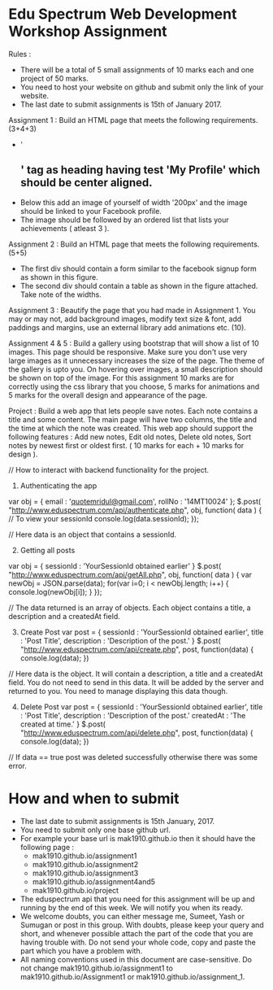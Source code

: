 # Edu Spectrum Web Development Workshop Assignment

Rules :
- There will be a total of 5 small assignments of 10 marks each and one project of 50 marks.
- You need to host your website on github and submit only the link of your website.
- The last date to submit assignments is 15th of January 2017.

Assignment 1 : Build an HTML page that meets the following requirements. (3+4+3)
- '<h2>' tag as heading having test 'My Profile' which should be center aligned.
- Below this add an image of yourself of width '200px' and the image should be linked to your Facebook profile.
- The image should be followed by an ordered list that lists your achievements ( atleast 3 ).

Assignment 2 : Build an HTML page that meets the following requirements. (5+5)
- The first div should contain a form similar to the facebook signup form as shown in this figure.
- The second div should contain a table as shown in the figure attached. Take note of the widths.

Assignment 3 : Beautify the page that you had made in Assignment 1. You may or may not, add background images, modify text size & font, add paddings and margins, use an external library add animations etc. (10).

Assignment 4 & 5 : Build a gallery using bootstrap that will show a list of 10 images. This page should be responsive. Make sure you don't use very large images as it unnecessary increases the size of the page. The theme of the gallery is upto you. On hovering over images, a small description should be shown on top of the image. For this assignment 10 marks are for correctly using the css library that you choose, 5 marks for animations and 5 marks for the overall design and appearance of the page.


Project : Build a web app that lets people save notes. Each note contains a title and some content. The main page will have two columns, the title and the time at which the note was created. This web app should support the following features : Add new notes, Edit old notes, Delete old notes, Sort notes by newest first or oldest first. ( 10 marks for each + 10 marks for design ).

// How to interact with backend functionality for the project.

1. Authenticating the app

var obj = {
	email 	: 'quotemridul@gmail.com',
	rollNo 	: '14MT10024'
};
$.post( "http://www.eduspectrum.com/api/authenticate.php", obj, function( data ) {
	// To view your sessionId
	console.log(data.sessionId);
});

// Here data is an object that contains a sessionId.

2. Getting all posts 

var obj = {
	sessionId : 'YourSessionId obtained earlier'
}
$.post( "http://www.eduspectrum.com/api/getAll.php", obj, function( data ) {
	var newObj = JSON.parse(data);
	for(var i=0; i < newObj.length; i++) {
		console.log(newObj[i]);
	}
});

// The data returned is an array of objects. Each object contains a title, a description and a createdAt field. 

3. Create Post
var post = {
	sessionId : 'YourSessionId obtained earlier',
	title : 'Post Title',
	description : 'Description of the post.'
}
$.post( "http://www.eduspectrum.com/api/create.php", post, function(data) {
	console.log(data);
})

// Here data is the object. It will contain a description, a title and a createdAt field. You do not need to send in this data. It will be added by the server and returned to you. You need to manage displaying this data though.

4. Delete Post
var post = {
	sessionId : 'YourSessionId obtained earlier',
	title : 'Post Title',
	description : 'Description of the post.'
	createdAt : 'The created at time.'
}
$.post( "http://www.eduspectrum.com/api/delete.php", post, function(data) {
	console.log(data);
})

// If data == true post was deleted successfully otherwise there was some error. 

# How and when to submit

- The last date to submit assignments is 15th January, 2017. 
- You need to submit only one base github url.
- For example your base url is mak1910.github.io then it should have the following page :
	- mak1910.github.io/assignment1
	- mak1910.github.io/assignment2
	- mak1910.github.io/assignment3
	- mak1910.github.io/assignment4and5
	- mak1910.github.io/project
- The eduspectrum api that you need for this assignment will be up and running by the end of this week. We will notify you when its ready.
- We welcome doubts, you can either message me, Sumeet, Yash or Sumugan or post in this group. With doubts, please keep your query and short, and whenever possible attach the part of the code that you are having trouble with. Do not send your whole code, copy and paste the part which you have a problem with.
- All naming conventions used in this document are case-sensitive. Do not change mak1910.github.io/assignment1 to mak1910.github.io/Assignment1 or mak1910.github.io/assignment_1.